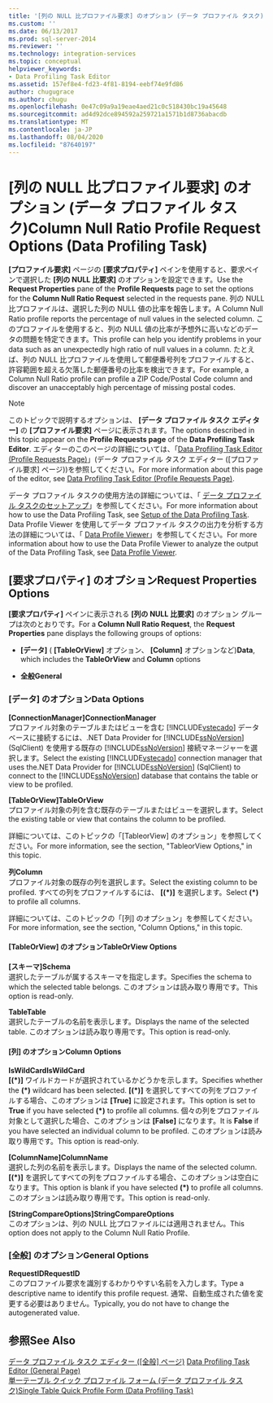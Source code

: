 ```yaml
---
title: '[列の NULL 比プロファイル要求] のオプション (データ プロファイル タスク) | Microsoft Docs'
ms.custom: ''
ms.date: 06/13/2017
ms.prod: sql-server-2014
ms.reviewer: ''
ms.technology: integration-services
ms.topic: conceptual
helpviewer_keywords:
- Data Profiling Task Editor
ms.assetid: 157ef8e4-fd23-4f81-8194-eebf74e9fd86
author: chugugrace
ms.author: chugu
ms.openlocfilehash: 0e47c09a9a19eae4aed21c0c518430bc19a45648
ms.sourcegitcommit: ad4d92dce894592a259721a1571b1d8736abacdb
ms.translationtype: MT
ms.contentlocale: ja-JP
ms.lasthandoff: 08/04/2020
ms.locfileid: "87640197"
---
```

# <a name="column-null-ratio-profile-request-options-data-profiling-task"></a><span data-ttu-id="c95da-102">[列の NULL 比プロファイル要求] のオプション (データ プロファイル タスク)</span><span class="sxs-lookup"><span data-stu-id="c95da-102">Column Null Ratio Profile Request Options (Data Profiling Task)</span></span>
  <span data-ttu-id="c95da-103">**[プロファイル要求]** ページの **[要求プロパティ]** ペインを使用すると、要求ペインで選択した **[列の NULL 比要求]** のオプションを設定できます。</span><span class="sxs-lookup"><span data-stu-id="c95da-103">Use the **Request Properties** pane of the **Profile Requests** page to set the options for the **Column Null Ratio Request** selected in the requests pane.</span></span> <span data-ttu-id="c95da-104">列の NULL 比プロファイルは、選択した列の NULL 値の比率を報告します。</span><span class="sxs-lookup"><span data-stu-id="c95da-104">A Column Null Ratio profile reports the percentage of null values in the selected column.</span></span> <span data-ttu-id="c95da-105">このプロファイルを使用すると、列の NULL 値の比率が予想外に高いなどのデータの問題を特定できます。</span><span class="sxs-lookup"><span data-stu-id="c95da-105">This profile can help you identify problems in your data such as an unexpectedly high ratio of null values in a column.</span></span> <span data-ttu-id="c95da-106">たとえば、列の NULL 比プロファイルを使用して郵便番号列をプロファイルすると、許容範囲を超える欠落した郵便番号の比率を検出できます。</span><span class="sxs-lookup"><span data-stu-id="c95da-106">For example, a Column Null Ratio profile can profile a ZIP Code/Postal Code column and discover an unacceptably high percentage of missing postal codes.</span></span>  
  
> [!NOTE]  
>  <span data-ttu-id="c95da-107">このトピックで説明するオプションは、 **[データ プロファイル タスク エディター]** の **[プロファイル要求]** ページに表示されます。</span><span class="sxs-lookup"><span data-stu-id="c95da-107">The options described in this topic appear on the **Profile Requests page** of the **Data Profiling Task Editor**.</span></span> <span data-ttu-id="c95da-108">エディターのこのページの詳細については、「[Data Profiling Task Editor &#40;Profile Requests Page&#41;](data-profiling-task-editor-profile-requests-page.md)」(データ プロファイル タスク エディター &#40;[プロファイル要求] ページ&#41;)を参照してください。</span><span class="sxs-lookup"><span data-stu-id="c95da-108">For more information about this page of the editor, see [Data Profiling Task Editor &#40;Profile Requests Page&#41;](data-profiling-task-editor-profile-requests-page.md).</span></span>  
  
 <span data-ttu-id="c95da-109">データ プロファイル タスクの使用方法の詳細については、「 [データ プロファイル タスクのセットアップ](data-profiling-task.md)」を参照してください。</span><span class="sxs-lookup"><span data-stu-id="c95da-109">For more information about how to use the Data Profiling Task, see [Setup of the Data Profiling Task](data-profiling-task.md).</span></span> <span data-ttu-id="c95da-110">Data Profile Viewer を使用してデータ プロファイル タスクの出力を分析する方法の詳細については、「 [Data Profile Viewer](data-profile-viewer.md)」を参照してください。</span><span class="sxs-lookup"><span data-stu-id="c95da-110">For more information about how to use the Data Profile Viewer to analyze the output of the Data Profiling Task, see [Data Profile Viewer](data-profile-viewer.md).</span></span>  
  
## <a name="request-properties-options"></a><span data-ttu-id="c95da-111">[要求プロパティ] のオプション</span><span class="sxs-lookup"><span data-stu-id="c95da-111">Request Properties Options</span></span>  
 <span data-ttu-id="c95da-112">**[要求プロパティ]** ペインに表示される **[列の NULL 比要求]** のオプション グループは次のとおりです。</span><span class="sxs-lookup"><span data-stu-id="c95da-112">For a **Column Null Ratio Request**, the **Request Properties** pane displays the following groups of options:</span></span>  
  
-   <span data-ttu-id="c95da-113">**[データ]** ( **[TableOrView]** オプション、 **[Column]** オプションなど)</span><span class="sxs-lookup"><span data-stu-id="c95da-113">**Data**, which includes the **TableOrView** and **Column** options</span></span>  
  
-   <span data-ttu-id="c95da-114">**全般**</span><span class="sxs-lookup"><span data-stu-id="c95da-114">**General**</span></span>  
  
### <a name="data-options"></a><span data-ttu-id="c95da-115">[データ] のオプション</span><span class="sxs-lookup"><span data-stu-id="c95da-115">Data Options</span></span>  
 <span data-ttu-id="c95da-116">**[ConnectionManager]**</span><span class="sxs-lookup"><span data-stu-id="c95da-116">**ConnectionManager**</span></span>  
 <span data-ttu-id="c95da-117">プロファイル対象のテーブルまたはビューを含む [!INCLUDE[vstecado](../../includes/vstecado-md.md)] データベースに接続するには、.NET Data Provider for [!INCLUDE[ssNoVersion](../../includes/ssnoversion-md.md)] (SqlClient) を使用する既存の [!INCLUDE[ssNoVersion](../../includes/ssnoversion-md.md)] 接続マネージャーを選択します。</span><span class="sxs-lookup"><span data-stu-id="c95da-117">Select the existing [!INCLUDE[vstecado](../../includes/vstecado-md.md)] connection manager that uses the.NET Data Provider for [!INCLUDE[ssNoVersion](../../includes/ssnoversion-md.md)] (SqlClient) to connect to the [!INCLUDE[ssNoVersion](../../includes/ssnoversion-md.md)] database that contains the table or view to be profiled.</span></span>  
  
 <span data-ttu-id="c95da-118">**[TableOrView]**</span><span class="sxs-lookup"><span data-stu-id="c95da-118">**TableOrView**</span></span>  
 <span data-ttu-id="c95da-119">プロファイル対象の列を含む既存のテーブルまたはビューを選択します。</span><span class="sxs-lookup"><span data-stu-id="c95da-119">Select the existing table or view that contains the column to be profiled.</span></span>  
  
 <span data-ttu-id="c95da-120">詳細については、このトピックの「[TableorView] のオプション」を参照してください。</span><span class="sxs-lookup"><span data-stu-id="c95da-120">For more information, see the section, "TableorView Options," in this topic.</span></span>  
  
 <span data-ttu-id="c95da-121">**列**</span><span class="sxs-lookup"><span data-stu-id="c95da-121">**Column**</span></span>  
 <span data-ttu-id="c95da-122">プロファイル対象の既存の列を選択します。</span><span class="sxs-lookup"><span data-stu-id="c95da-122">Select the existing column to be profiled.</span></span> <span data-ttu-id="c95da-123">すべての列をプロファイルするには、 **[(\*)]** を選択します。</span><span class="sxs-lookup"><span data-stu-id="c95da-123">Select **(\*)** to profile all columns.</span></span>  
  
 <span data-ttu-id="c95da-124">詳細については、このトピックの「[列] のオプション」を参照してください。</span><span class="sxs-lookup"><span data-stu-id="c95da-124">For more information, see the section, "Column Options," in this topic.</span></span>  
  
#### <a name="tableorview-options"></a><span data-ttu-id="c95da-125">[TableOrView] のオプション</span><span class="sxs-lookup"><span data-stu-id="c95da-125">TableOrView Options</span></span>  
 <span data-ttu-id="c95da-126">**[スキーマ]**</span><span class="sxs-lookup"><span data-stu-id="c95da-126">**Schema**</span></span>  
 <span data-ttu-id="c95da-127">選択したテーブルが属するスキーマを指定します。</span><span class="sxs-lookup"><span data-stu-id="c95da-127">Specifies the schema to which the selected table belongs.</span></span> <span data-ttu-id="c95da-128">このオプションは読み取り専用です。</span><span class="sxs-lookup"><span data-stu-id="c95da-128">This option is read-only.</span></span>  
  
 <span data-ttu-id="c95da-129">**Table**</span><span class="sxs-lookup"><span data-stu-id="c95da-129">**Table**</span></span>  
 <span data-ttu-id="c95da-130">選択したテーブルの名前を表示します。</span><span class="sxs-lookup"><span data-stu-id="c95da-130">Displays the name of the selected table.</span></span> <span data-ttu-id="c95da-131">このオプションは読み取り専用です。</span><span class="sxs-lookup"><span data-stu-id="c95da-131">This option is read-only.</span></span>  
  
#### <a name="column-options"></a><span data-ttu-id="c95da-132">[列] のオプション</span><span class="sxs-lookup"><span data-stu-id="c95da-132">Column Options</span></span>  
 <span data-ttu-id="c95da-133">**IsWildCard**</span><span class="sxs-lookup"><span data-stu-id="c95da-133">**IsWildCard**</span></span>  
 <span data-ttu-id="c95da-134">**[(\*)]** ワイルドカードが選択されているかどうかを示します。</span><span class="sxs-lookup"><span data-stu-id="c95da-134">Specifies whether the **(\*)** wildcard has been selected.</span></span> <span data-ttu-id="c95da-135">**[(\*)]** を選択してすべての列をプロファイルする場合、このオプションは **[True]** に設定されます。</span><span class="sxs-lookup"><span data-stu-id="c95da-135">This option is set to **True** if you have selected **(\*)** to profile all columns.</span></span> <span data-ttu-id="c95da-136">個々の列をプロファイル対象として選択した場合、このオプションは **[False]** になります。</span><span class="sxs-lookup"><span data-stu-id="c95da-136">It is **False** if you have selected an individual column to be profiled.</span></span> <span data-ttu-id="c95da-137">このオプションは読み取り専用です。</span><span class="sxs-lookup"><span data-stu-id="c95da-137">This option is read-only.</span></span>  
  
 <span data-ttu-id="c95da-138">**[ColumnName]**</span><span class="sxs-lookup"><span data-stu-id="c95da-138">**ColumnName**</span></span>  
 <span data-ttu-id="c95da-139">選択した列の名前を表示します。</span><span class="sxs-lookup"><span data-stu-id="c95da-139">Displays the name of the selected column.</span></span> <span data-ttu-id="c95da-140">**[(\*)]** を選択してすべての列をプロファイルする場合、このオプションは空白になります。</span><span class="sxs-lookup"><span data-stu-id="c95da-140">This option is blank if you have selected **(\*)** to profile all columns.</span></span> <span data-ttu-id="c95da-141">このオプションは読み取り専用です。</span><span class="sxs-lookup"><span data-stu-id="c95da-141">This option is read-only.</span></span>  
  
 <span data-ttu-id="c95da-142">**[StringCompareOptions]**</span><span class="sxs-lookup"><span data-stu-id="c95da-142">**StringCompareOptions**</span></span>  
 <span data-ttu-id="c95da-143">このオプションは、列の NULL 比プロファイルには適用されません。</span><span class="sxs-lookup"><span data-stu-id="c95da-143">This option does not apply to the Column Null Ratio Profile.</span></span>  
  
### <a name="general-options"></a><span data-ttu-id="c95da-144">[全般] のオプション</span><span class="sxs-lookup"><span data-stu-id="c95da-144">General Options</span></span>  
 <span data-ttu-id="c95da-145">**RequestID**</span><span class="sxs-lookup"><span data-stu-id="c95da-145">**RequestID**</span></span>  
 <span data-ttu-id="c95da-146">このプロファイル要求を識別するわかりやすい名前を入力します。</span><span class="sxs-lookup"><span data-stu-id="c95da-146">Type a descriptive name to identify this profile request.</span></span> <span data-ttu-id="c95da-147">通常、自動生成された値を変更する必要はありません。</span><span class="sxs-lookup"><span data-stu-id="c95da-147">Typically, you do not have to change the autogenerated value.</span></span>  
  
## <a name="see-also"></a><span data-ttu-id="c95da-148">参照</span><span class="sxs-lookup"><span data-stu-id="c95da-148">See Also</span></span>  
 <span data-ttu-id="c95da-149">[データ プロファイル タスク エディター ([全般] ページ)](../general-page-of-integration-services-designers-options.md) </span><span class="sxs-lookup"><span data-stu-id="c95da-149">[Data Profiling Task Editor &#40;General Page&#41;](../general-page-of-integration-services-designers-options.md) </span></span>  
 [<span data-ttu-id="c95da-150">単一テーブル クイック プロファイル フォーム &#40;データ プロファイル タスク&#41;</span><span class="sxs-lookup"><span data-stu-id="c95da-150">Single Table Quick Profile Form &#40;Data Profiling Task&#41;</span></span>](single-table-quick-profile-form-data-profiling-task.md)  
  
  
